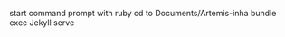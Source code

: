 
[Just the Docs]: https://just-the-docs.github.io/just-the-docs/

start command prompt with ruby
cd to Documents/Artemis-inha
bundle exec Jekyll serve

